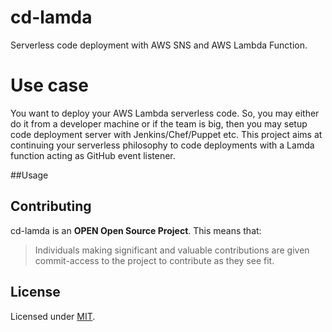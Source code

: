 # cd-lamda
Serverless code deployment with AWS SNS and AWS Lambda Function.

# Use case
You want to deploy your AWS Lambda serverless code. So, you may either do it from a developer machine or if the team is big, then you may setup code deployment server with Jenkins/Chef/Puppet etc.
This project aims at continuing your serverless philosophy to code deployments with a Lamda function acting as GitHub event listener.


##Usage



## Contributing

cd-lamda is an **OPEN Open Source Project**. This means that:

> Individuals making significant and valuable contributions are given commit-access to the project to contribute as they see fit.


## License

Licensed under [MIT](./LICENSE).